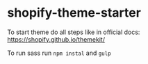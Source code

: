 # shopify-theme-starter

To start theme do all steps like in official docs: https://shopify.github.io/themekit/

To run sass run ```npm instal``` and ```gulp```

